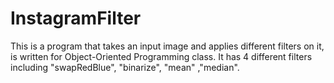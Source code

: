 # InstagramFilter
This is a program that takes an input image and applies different filters on it, is written for Object-Oriented Programming class. It has 4 different filters including "swapRedBlue", "binarize", "mean" ,"median".
